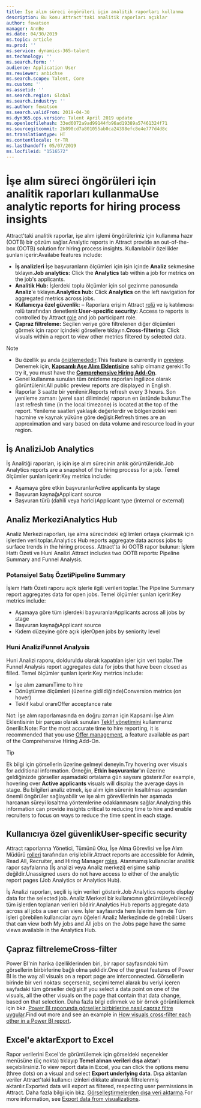 ```yaml
---
title: İşe alım süreci öngörüleri için analitik raporları kullanma
description: Bu konu Attract'taki analitik raporları açıklar
author: fewatson
manager: AnnBe
ms.date: 04/30/2019
ms.topic: article
ms.prod: ''
ms.service: dynamics-365-talent
ms.technology: ''
ms.search.form: ''
audience: Application User
ms.reviewer: anbichse
ms.search.scope: Talent, Core
ms.custom: ''
ms.assetid: ''
ms.search.region: Global
ms.search.industry: ''
ms.author: fewatson
ms.search.validFrom: 2019-04-30
ms.dyn365.ops.version: Talent April 2019 update
ms.openlocfilehash: 33ed6072a9ad99144fb96ad19389a57461324f71
ms.sourcegitcommit: 2b890cd7a801055ab0ca24398efc8e4e777d4d8c
ms.translationtype: HT
ms.contentlocale: tr-TR
ms.lasthandoff: 05/07/2019
ms.locfileid: "1516572"
---
```

# <a name="use-analytic-reports-for-hiring-process-insights"></a><span data-ttu-id="07640-103">İşe alım süreci öngörüleri için analitik raporları kullanma</span><span class="sxs-lookup"><span data-stu-id="07640-103">Use analytic reports for hiring process insights</span></span>

<span data-ttu-id="07640-104">Attract'taki analitik raporlar, işe alım işlemi öngörüleriniz için kullanıma hazır (OOTB) bir çözüm sağlar.</span><span class="sxs-lookup"><span data-stu-id="07640-104">Analytic reports in Attract provide an out-of-the-box (OOTB) solution for hiring process insights.</span></span> <span data-ttu-id="07640-105">Kullanılabilir özellikler şunları içerir:</span><span class="sxs-lookup"><span data-stu-id="07640-105">Availabe features include:</span></span>

- <span data-ttu-id="07640-106">**İş analizleri** İşe başvuranların ölçümleri için işin içinde **Analiz** sekmesine tıklayın.</span><span class="sxs-lookup"><span data-stu-id="07640-106">**Job analytics:** Click the **Analytics** tab within a job for metrics on the job's applicants.</span></span>
- <span data-ttu-id="07640-107">**Analitik Hub:** İşlerdeki toplu ölçümler için sol gezinme panosunda **Analiz**'e tıklayın.</span><span class="sxs-lookup"><span data-stu-id="07640-107">**Analytics hub:** Click **Analytics** on the left navigation for aggregated metrics across jobs.</span></span>
- <span data-ttu-id="07640-108">**Kullanıcıya özel güvenlik:** –  Raporlara erişim Attract [rolü](security-attract.md) ve iş katılımcısı rolü tarafından denetlenir.</span><span class="sxs-lookup"><span data-stu-id="07640-108">**User-specific security:** Access to reports is controlled by Attract [role](security-attract.md) and job participant role.</span></span>
- <span data-ttu-id="07640-109">**Çapraz filtreleme:** Seçilen veriye göre filtrelenen diğer ölçümleri görmek için rapor içindeki görsellere tıklayın.</span><span class="sxs-lookup"><span data-stu-id="07640-109">**Cross-filtering:** Click visuals within a report to view other metrics filtered by selected data.</span></span>

>[!NOTE] 
>- <span data-ttu-id="07640-110">Bu özellik şu anda [önizlemededir](access-preview-feature.md).</span><span class="sxs-lookup"><span data-stu-id="07640-110">This feature is currently in [preview](access-preview-feature.md).</span></span> <span data-ttu-id="07640-111">Denemek için, [**Kapsamlı Aşe Alım Eklentisine**](attract-comprehensive-hiring.md) sahip olmanız gerekir.</span><span class="sxs-lookup"><span data-stu-id="07640-111">To try it, you must have the [**Comprehensive Hiring Add-On**](attract-comprehensive-hiring.md).</span></span>
>- <span data-ttu-id="07640-112">Genel kullanıma sunulan tüm önizleme raporları İngilizce olarak görüntülenir.</span><span class="sxs-lookup"><span data-stu-id="07640-112">All public preview reports are displayed in English.</span></span>
>- <span data-ttu-id="07640-113">Raporlar 3 saatte bir yenilenir.</span><span class="sxs-lookup"><span data-stu-id="07640-113">Reports refresh every 3 hours.</span></span> <span data-ttu-id="07640-114">Son yenileme zamanı (yerel saat diliminde) raporun en üstünde bulunur.</span><span class="sxs-lookup"><span data-stu-id="07640-114">The last refresh time (in the local timezone) is located at the top of the report.</span></span> <span data-ttu-id="07640-115">Yenileme saatleri yaklaşık değerlerdir ve bölgenizdeki veri hacmine ve kaynak yüküne göre değişir.</span><span class="sxs-lookup"><span data-stu-id="07640-115">Refresh times are an approximation and vary based on data volume and resource load in your region.</span></span>

## <a name="job-analytics"></a><span data-ttu-id="07640-116">İş Analizi</span><span class="sxs-lookup"><span data-stu-id="07640-116">Job Analytics</span></span>

<span data-ttu-id="07640-117">İş Analitiği raporları, iş için işe alım sürecinin anlık görüntüleridir.</span><span class="sxs-lookup"><span data-stu-id="07640-117">Job Analytics reports are a snapshot of the hiring process for a job.</span></span>  <span data-ttu-id="07640-118">Temel ölçümler şunları içerir:</span><span class="sxs-lookup"><span data-stu-id="07640-118">Key metrics include:</span></span>

- <span data-ttu-id="07640-119">Aşamaya göre etkin başvuranlar</span><span class="sxs-lookup"><span data-stu-id="07640-119">Active applicants by stage</span></span>
- <span data-ttu-id="07640-120">Başvuran kaynağı</span><span class="sxs-lookup"><span data-stu-id="07640-120">Applicant source</span></span>
- <span data-ttu-id="07640-121">Başvuran türü (dahili veya harici)</span><span class="sxs-lookup"><span data-stu-id="07640-121">Applicant type (internal or external)</span></span>

## <a name="analytics-hub"></a><span data-ttu-id="07640-122">Analiz Merkezi</span><span class="sxs-lookup"><span data-stu-id="07640-122">Analytics Hub</span></span>

<span data-ttu-id="07640-123">Analiz Merkezi raporları, işe alma sürecindeki eğilimleri ortaya çıkarmak için işlerden veri toplar.</span><span class="sxs-lookup"><span data-stu-id="07640-123">Analytics Hub reports aggregate data across jobs to surface trends in the hiring process.</span></span> <span data-ttu-id="07640-124">Attract'ta iki OOTB rapor bulunur: İşlem Hattı Özeti ve Huni Analizi.</span><span class="sxs-lookup"><span data-stu-id="07640-124">Attract includes two OOTB reports: Pipeline Summary and Funnel Analysis.</span></span>

### <a name="pipeline-summary"></a><span data-ttu-id="07640-125">Potansiyel Satış Özeti</span><span class="sxs-lookup"><span data-stu-id="07640-125">Pipeline Summary</span></span>

<span data-ttu-id="07640-126">İşlem Hattı Özeti raporu açık işlerle ilgili verileri toplar.</span><span class="sxs-lookup"><span data-stu-id="07640-126">The Pipeline Summary report aggregates data for open jobs.</span></span> <span data-ttu-id="07640-127">Temel ölçümler şunları içerir:</span><span class="sxs-lookup"><span data-stu-id="07640-127">Key metrics include:</span></span>

- <span data-ttu-id="07640-128">Aşamaya göre tüm işlerdeki başvuranlar</span><span class="sxs-lookup"><span data-stu-id="07640-128">Applicants across all jobs by stage</span></span>
- <span data-ttu-id="07640-129">Başvuran kaynağı</span><span class="sxs-lookup"><span data-stu-id="07640-129">Applicant source</span></span>
- <span data-ttu-id="07640-130">Kıdem düzeyine göre açık işler</span><span class="sxs-lookup"><span data-stu-id="07640-130">Open jobs by seniority level</span></span>

### <a name="funnel-analysis"></a><span data-ttu-id="07640-131">Huni Analizi</span><span class="sxs-lookup"><span data-stu-id="07640-131">Funnel Analysis</span></span>

<span data-ttu-id="07640-132">Huni Analizi raporu, dolduruldu olarak kapatılan işler için veri toplar.</span><span class="sxs-lookup"><span data-stu-id="07640-132">The Funnel Analysis report aggregates data for jobs that have been closed as filled.</span></span> <span data-ttu-id="07640-133">Temel ölçümler şunları içerir:</span><span class="sxs-lookup"><span data-stu-id="07640-133">Key metrics include:</span></span>

- <span data-ttu-id="07640-134">İşe alım zamanı</span><span class="sxs-lookup"><span data-stu-id="07640-134">Time to hire</span></span>
- <span data-ttu-id="07640-135">Dönüştürme ölçümleri (üzerine gidildiğinde)</span><span class="sxs-lookup"><span data-stu-id="07640-135">Conversion metrics (on hover)</span></span>
- <span data-ttu-id="07640-136">Teklif kabul oranı</span><span class="sxs-lookup"><span data-stu-id="07640-136">Offer acceptance rate</span></span>

<span data-ttu-id="07640-137">Not: İşe alım raporlamasında en doğru zaman için Kapsamlı İşe Alım Eklentisinin bir parçası olarak sunulan [Teklif yönetimini](offer-setup.md) kullanmanız önerilir.</span><span class="sxs-lookup"><span data-stu-id="07640-137">Note: For the most accurate time to hire reporting, it is recommended that you use [Offer management](offer-setup.md), a feature available as part of the Comprehensive Hiring Add-On.</span></span>

>[!TIP] 
><span data-ttu-id="07640-138">Ek bilgi için görsellerin üzerine gelmeyi deneyin.</span><span class="sxs-lookup"><span data-stu-id="07640-138">Try hovering over visuals for additional information.</span></span> <span data-ttu-id="07640-139">Örneğin, **Etkin başvuranlar**'ın üzerine geldiğinizde görseller aşamadaki ortalama gün sayısını gösterir.</span><span class="sxs-lookup"><span data-stu-id="07640-139">For example, hovering over **Active applicants** visuals will display the average days in stage.</span></span> <span data-ttu-id="07640-140">Bu bilgileri analiz etmek, işe alım için sürenin kısaltılması açısından önemli öngörüler sağlayabilir ve işe alım görevlilerinin her aşamada harcanan süreyi kısaltma yöntemlerine odaklanmasını sağlar.</span><span class="sxs-lookup"><span data-stu-id="07640-140">Analyzing this information can provide insights critical to reducing time to hire and enable recruiters to focus on ways to reduce the time spent in each stage.</span></span>

## <a name="user-specific-security"></a><span data-ttu-id="07640-141">Kullanıcıya özel güvenlik</span><span class="sxs-lookup"><span data-stu-id="07640-141">User-specific security</span></span>

<span data-ttu-id="07640-142">Attract raporlarına Yönetici, Tümünü Oku, İşe Alma Görevlisi ve İşe Alım Müdürü [rolleri](security-attract.md) tarafından erişilebilir.</span><span class="sxs-lookup"><span data-stu-id="07640-142">Attract reports are accessible for Admin, Read All, Recruiter, and Hiring Manager [roles](security-attract.md).</span></span> <span data-ttu-id="07640-143">Atanmamış kullanıcılar analitik rapor sayfalarına (İş analizi veya Analiz merkezi) erişime sahip değildir.</span><span class="sxs-lookup"><span data-stu-id="07640-143">Unassigned users do not have access to either of the analytic report pages (Job Analytics or Analytics Hub).</span></span>

<span data-ttu-id="07640-144">İş Analizi raporları, seçili iş için verileri gösterir.</span><span class="sxs-lookup"><span data-stu-id="07640-144">Job Analytics reports display data for the selected job.</span></span> <span data-ttu-id="07640-145">Analiz Merkezi bir kullanıcının görüntüleyebileceği tüm işlerden toplanan verileri bildirir.</span><span class="sxs-lookup"><span data-stu-id="07640-145">Analytics Hub reports aggregate data across all jobs a user can view.</span></span> <span data-ttu-id="07640-146">İşler sayfasında hem İşlerim hem de Tüm işleri görebilen kullanıcılar aynı öğeleri Analiz Merkezinde de görebilir.</span><span class="sxs-lookup"><span data-stu-id="07640-146">Users that can view both My jobs and All jobs on the Jobs page have the same views available in the Analytics Hub.</span></span>

## <a name="cross-filter"></a><span data-ttu-id="07640-147">Çapraz filtreleme</span><span class="sxs-lookup"><span data-stu-id="07640-147">Cross-filter</span></span>

<span data-ttu-id="07640-148">Power BI'nin harika özelliklerinden biri, bir rapor sayfasındaki tüm görsellerin birbirlerine bağlı olma şeklidir.</span><span class="sxs-lookup"><span data-stu-id="07640-148">One of the great features of Power BI is the way all visuals on a report page are interconnected.</span></span> <span data-ttu-id="07640-149">Görsellerin birinde bir veri noktası seçerseniz, seçimi temel alarak bu veriyi içeren sayfadaki tüm görseller değişir.</span><span class="sxs-lookup"><span data-stu-id="07640-149">If you select a data point on one of the visuals, all the other visuals on the page that contain that data change, based on that selection.</span></span> <span data-ttu-id="07640-150">Daha fazla bilgi edinmek ve bir örnek görüntülemek için bkz. [Power BI raporunda görseller birbirlerine nasıl çapraz filtre uygular](https://docs.microsoft.com/en-us/power-bi/consumer/end-user-interactions).</span><span class="sxs-lookup"><span data-stu-id="07640-150">Find out more and see an example in [How visuals cross-filter each other in a Power BI report](https://docs.microsoft.com/en-us/power-bi/consumer/end-user-interactions).</span></span>

## <a name="export-to-excel"></a><span data-ttu-id="07640-151">Excel'e aktar</span><span class="sxs-lookup"><span data-stu-id="07640-151">Export to Excel</span></span>

<span data-ttu-id="07640-152">Rapor verilerini Excel'de görüntülemek için görseldeki seçenekler menüsüne (üç nokta) tıklayıp **Temel alınan verileri dışa aktar**'ı seçebilirsiniz.</span><span class="sxs-lookup"><span data-stu-id="07640-152">To view report data in Excel, you can click the options menu (three dots) on a visual and select **Export underlying data**.</span></span> <span data-ttu-id="07640-153">Dışa aktarılan veriler Attract'taki kullanıcı izinleri dikkate alınarak filtrelenmiş aktarılır.</span><span class="sxs-lookup"><span data-stu-id="07640-153">Exported data will export as filtered, respecting user permissions in Attract.</span></span> <span data-ttu-id="07640-154">Daha fazla bilgi için bkz. [Görselleştirmelerden dışa veri aktarma](https://docs.microsoft.com/en-us/power-bi/visuals/power-bi-visualization-export-data).</span><span class="sxs-lookup"><span data-stu-id="07640-154">For more information, see [Export data from visualizations](https://docs.microsoft.com/en-us/power-bi/visuals/power-bi-visualization-export-data).</span></span>
